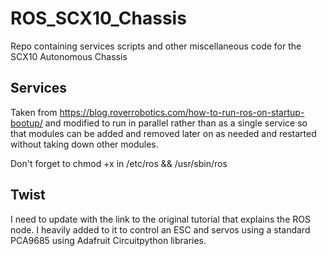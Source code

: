 # ROS_SCX10_Chassis
Repo containing services scripts and other miscellaneous code for the SCX10 Autonomous Chassis

## Services
Taken from https://blog.roverrobotics.com/how-to-run-ros-on-startup-bootup/ and modified to run in parallel rather than as a single service so that modules can be added and removed later on as needed and restarted without taking down other modules.

Don't forget to chmod +x in /etc/ros && /usr/sbin/ros

## Twist
I need to update with the link to the original tutorial that explains the ROS node. I heavily added to it to control an ESC and servos using a standard PCA9685 using Adafruit Circuitpython libraries.
